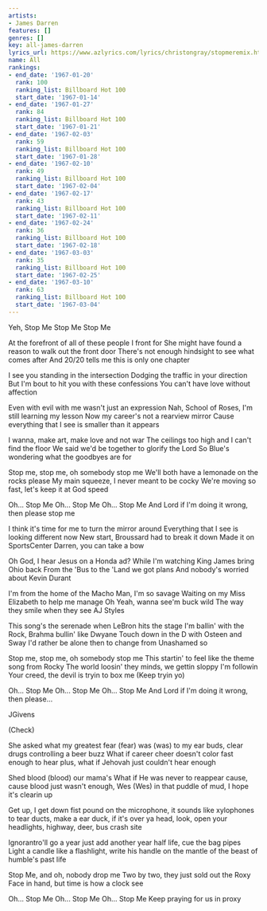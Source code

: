 ```yaml
---
artists:
- James Darren
features: []
genres: []
key: all-james-darren
lyrics_url: https://www.azlyrics.com/lyrics/christongray/stopmeremix.html
name: All
rankings:
- end_date: '1967-01-20'
  rank: 100
  ranking_list: Billboard Hot 100
  start_date: '1967-01-14'
- end_date: '1967-01-27'
  rank: 84
  ranking_list: Billboard Hot 100
  start_date: '1967-01-21'
- end_date: '1967-02-03'
  rank: 59
  ranking_list: Billboard Hot 100
  start_date: '1967-01-28'
- end_date: '1967-02-10'
  rank: 49
  ranking_list: Billboard Hot 100
  start_date: '1967-02-04'
- end_date: '1967-02-17'
  rank: 43
  ranking_list: Billboard Hot 100
  start_date: '1967-02-11'
- end_date: '1967-02-24'
  rank: 36
  ranking_list: Billboard Hot 100
  start_date: '1967-02-18'
- end_date: '1967-03-03'
  rank: 35
  ranking_list: Billboard Hot 100
  start_date: '1967-02-25'
- end_date: '1967-03-10'
  rank: 63
  ranking_list: Billboard Hot 100
  start_date: '1967-03-04'
---
```


Yeh, Stop Me
Stop Me
Stop Me

At the forefront of all of these people I front for
She might have found a reason to walk out the front door
There's not enough hindsight to see what comes after
And 20/20 tells me this is only one chapter

I see you standing in the intersection
Dodging the traffic in your direction
But I'm bout to hit you with these confessions
You can't have love without affection

Even with evil with me wasn't just an expression
Nah, School of Roses, I'm still learning my lesson
Now my career's not a rearview mirror
Cause everything that I see is smaller than it appears

I wanna, make art, make love and not war
The ceilings too high and I can't find the floor
We said we'd be together to glorify the Lord
So Blue's wondering what the goodbyes are for

Stop me, stop me, oh somebody stop me
We'll both have a lemonade on the rocks please
My main squeeze, I never meant to be cocky
We're moving so fast, let's keep it at God speed

Oh... Stop Me
Oh... Stop Me
Oh... Stop Me
And Lord if I'm doing it wrong, then please stop me

I think it's time for me to turn the mirror around
Everything that I see is looking different now
New start, Broussard had to break it down
Made it on SportsCenter Darren, you can take a bow

Oh God, I hear Jesus on a Honda ad?
While I'm watching King James bring Ohio back
From the 'Bus to the 'Land we got plans
And nobody's worried about Kevin Durant

I'm from the home of the Macho Man, I'm so savage
Waiting on my Miss Elizabeth to help me manage
Oh Yeah, wanna see'm buck wild
The way they smile when they see AJ Styles

This song's the serenade when LeBron hits the stage
I'm ballin' with the Rock, Brahma bullin' like Dwyane
Touch down in the D with Osteen and Sway
I'd rather be alone then to change from Unashamed so

Stop me, stop me, oh somebody stop me
This startin' to feel like the theme song from Rocky
The world loosin' they minds, we gettin sloppy
I'm followin Your creed, the devil is tryin to box me
(Keep tryin yo)

Oh... Stop Me
Oh... Stop Me
Oh... Stop Me
And Lord if I'm doing it wrong, then please...

JGivens

(Check)

She asked what my greatest fear (fear) was (was) to my ear buds, clear drugs controlling a beer buzz
What if career cheer doesn't color fast enough to hear plus, what if Jehovah just couldn't hear enough

Shed blood (blood) our mama's
What if He was never to reappear cause, cause blood just wasn't enough, Wes (Wes) in that puddle of mud, I hope it's clearin up

Get up, I get down fist pound on the microphone, it sounds like xylophones to tear ducts, make a ear duck, if it's over ya head, look, open your headlights, highway, deer, bus crash site

Ignorantro'll go a year just add another year half life, cue the bag pipes
Light a candle like a flashlight, write his handle on the mantle of the beast of humble's past life

Stop Me, and oh, nobody drop me
Two by two, they just sold out the Roxy
Face in hand, but time is how a clock see

Oh... Stop Me
Oh... Stop Me
Oh... Stop Me
Keep praying for us in proxy



